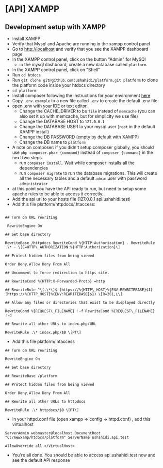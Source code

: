 # \[API\] XAMPP

## Development setup with XAMPP

* Install XAMPP
* Verify that Mysql and Apache are running in the xampp control panel
* Go to [http://localhost](http://localhost) and verify that you see the XAMPP dashboard page
* In the XAMPP control panel, click on the button "Admin" for MySQl
  * in the mysql dashboard, create a new database called `platform`. 
* In the XAMPP control panel, click on "Shell" 
* Run `cd htdocs`
* Run `git clone git@github.com:ushahidi/platform.git platform` to clone the platform code inside your htdocs directory
* `cd platform` 
* Install composer following the instructions for your environment [here](https://getcomposer.org/doc/00-intro.md)
* Copy `.env.example` to a new file called `.env` to create the default .env file
* open .env with your IDE or text editor. 
  * Change the CACHE\_DRIVER to be `file` instead of `memcache` \(you can also set it up with memcache, but for simplicity we use file\)
  * Change the DATABASE HOST to `127.0.0.1`
  * Change the DATABASE USER to your mysql user  \(`root` in the default XAMPP install\)
  * Change the DB PASSWORD  \(empty by default with XAMPP\)
  * Change the DB name to `platform`
* A note on composer: if you didn't setup composer globally, you should use `php composer.phar {command}` instead of `composer {command}` in the next two steps 
  * run `composer install`. Wait while composer installs all the dependencies
  * run `composer migrate` to run the database migrations. This will create all the necessary tables and a default `admin` user with password `administrator`
* at this point you have the API ready to run, but need to setup some apache rules to be able to access it correctly.
* Add the api url to your hosts file \(127.0.0.1 api.ushahidi.test\)
* Add this file platform/httpdocs/.htaccess:

 ```

## Turn on URL rewriting

  RewriteEngine On

## Set base directory

RewriteBase /httpdocs RewriteCond %{HTTP:Authorization} . RewriteRule .\* - \[E=HTTP\_AUTHORIZATION:%{HTTP:Authorization}\]

## Protect hidden files from being viewed

Order Deny,Allow Deny From All

## Uncomment to force redirection to https site.

## RewriteCond %{HTTP:X-Forwarded-Proto} =http

## RewriteRule ^\(.\*\)$ [https://%{HTTP\_HOST}%{ENV:REWRITEBASE}$1](https://%{HTTP_HOST}%{ENV:REWRITEBASE}$1) \[R=301,L\]

## Allow any files or directories that exist to be displayed directly

RewriteCond %{REQUEST\_FILENAME} !-f RewriteCond %{REQUEST\_FILENAME} !-d

## Rewrite all other URLs to index.php/URL

RewriteRule .\* index.php/$0 \[PT\]

```

* Add this file platform/.htaccess

```
## Turn on URL rewriting

RewriteEngine On

## Set base directory

## RewriteBase /platform

## Protect hidden files from being viewed

Order Deny,Allow Deny From All

## Rewrite all other URLs to httpdocs

RewriteRule .\* httpdocs/$0 \[PT\]

```

* In your httpd.conf file (open xampp => config -> httpd.conf) , add this virtualhost

```
ServerAdmin webmaster@localhost DocumentRoot "C:/newxamp/htdocs/platform" ServerName ushahidi.api.test

AllowOverride all </VirtualHost>

```

* You're all done. You should be able to access api.ushahidi.test now and see the default API response

